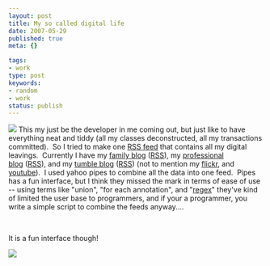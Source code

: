 ```yaml
---
layout: post
title: My so called digital life
date: 2007-05-29
published: true
meta: {}

tags:
- work
type: post
keywords:
- random
- work
status: publish
---
```



![](http://media.eick.us/2011/05/520769410_82bfd96881_m.jpg) This my just be the developer in me coming out, but just like to have everything neat and tiddy (all my classes deconstructed, all my transactions committed).  So I tried to make one [RSS feed](http://feeds.feedburner.com/AndrewEickCombined) that contains all my digital leavings.  Currently I have my [family blog](http://blog-family.andyeick.com/) ([RSS](http://feeds.feedburner.com/AndrewEickFamily)), my [professional blog](http://blog.andyeick.com/) ([RSS](http://feeds.feedburner.com/AndrewEick)), and my [tumble blog](http://tumble.andyeick.com/) ([RSS](http://tumble.andyeick.com/rss)) (not to mention my [flickr](http://www.flickr.com/photos/andreweick/), and [youtube](http://www.youtube.com/aeick)).  I used yahoo pipes to combine all the data into one feed.  Pipes has a fun interface, but I think they missed the mark in terms of ease of use -- using terms like "union", "for each annotation", and "[regex](http://tumble.andyeick.com/post/2654233)" they've kind of limited the user base to programmers, and if your a programmer, you write a simple script to combine the feeds anyway....



 



It is a fun interface though!



![](http://media.eick.us/2011/05/520769028_575784f7b2.jpg)

